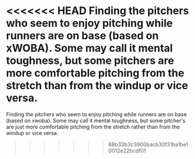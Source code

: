 <<<<<<< HEAD
Finding the pitchers who seem to enjoy pitching while runners are on base (based on xWOBA). Some may call it mental toughness, but some pitchers are more comfortable pitching from the stretch than from the windup or vice versa.
=======
Finding the pitchers who seem to enjoy pitching while runners are on base (based on xwoba).
Some may call it mental toughness, but some pitcher's are just more comfortable pitching from the stretch rather than from the windup or vice versa.
>>>>>>> 88b33b3c3900bacb30f31ba1be10012e22bcdf01
